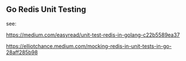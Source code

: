 
## Go Redis Unit Testing

see:  

https://medium.com/easyread/unit-test-redis-in-golang-c22b5589ea37

https://elliotchance.medium.com/mocking-redis-in-unit-tests-in-go-28aff285b98

